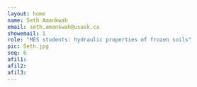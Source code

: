```yaml
---
layout: home
name: Seth Amankwah
email: seth.amankwah@usask.ca
showemail: 1    
role: "MES students: hydraulic properties of frozen soils"
pic: Seth.jpg
seq: 6
afil1:
afil2:
afil3:
---
```

